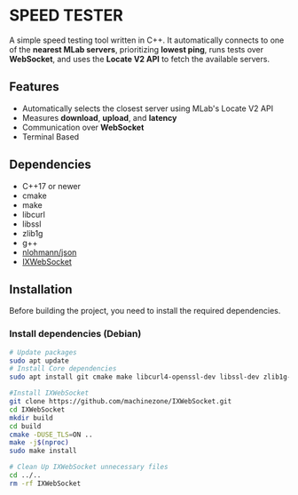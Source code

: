 # SPEED TESTER

A simple speed testing tool written in C++. It automatically connects to one of the **nearest MLab servers**, prioritizing **lowest ping**, runs tests over **WebSocket**, and uses the **Locate V2 API** to fetch the available servers.

## Features
- Automatically selects the closest server using MLab's Locate V2 API
- Measures **download**, **upload**, and **latency**
- Communication over **WebSocket**
- Terminal Based

## Dependencies
- C++17 or newer
- cmake
- make
- libcurl
- libssl
- zlib1g
- g++
- [nlohmann/json](https://github.com/nlohmann/json)
- [IXWebSocket](https://github.com/machinezone/IXWebSocket)

## Installation
Before building the project, you need to install the required dependencies.

### Install dependencies (Debian)
```bash
# Update packages
sudo apt update
# Install Core dependencies
sudo apt install git cmake make libcurl4-openssl-dev libssl-dev zlib1g-dev build-essential

#Install IXWebSocket
git clone https://github.com/machinezone/IXWebSocket.git
cd IXWebSocket
mkdir build
cd build
cmake -DUSE_TLS=ON ..
make -j$(nproc)
sudo make install

# Clean Up IXWebSocket unnecessary files
cd ../..
rm -rf IXWebSocket
```

